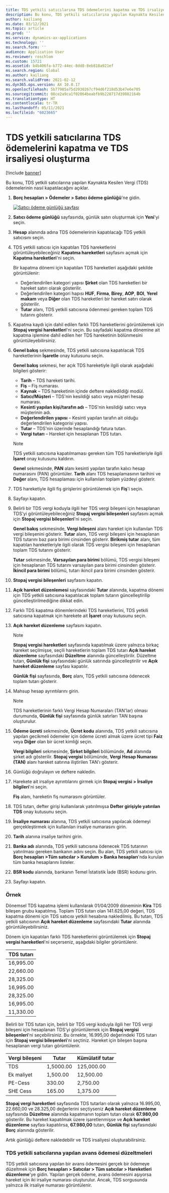 ```yaml
---
title: TDS yetkili satıcılarına TDS ödemelerini kapatma ve TDS irsaliyesi oluşturma
description: Bu konu, TDS yetkili satıcılarına yapılan Kaynakta Kesilen Vergi (TDS) ödemelerinin nasıl kapatılacağını açıklar.
author: kailiang
ms.date: 03/12/2021
ms.topic: article
ms.prod: ''
ms.service: dynamics-ax-applications
ms.technology: ''
ms.search.form: ''
audience: Application User
ms.reviewer: roschlom
ms.custom: 15721
ms.assetid: b4b406fa-b772-44ec-8dd8-8eb818a921ef
ms.search.region: Global
ms.author: kailiang
ms.search.validFrom: 2021-02-12
ms.dyn365.ops.version: AX 10.0.17
ms.openlocfilehash: 5b77985a75d2930267cf94d6f218d53b47e6e705
ms.sourcegitcommit: 08ce2a9ca1f02064beabfb9b228717d39882164b
ms.translationtype: HT
ms.contentlocale: tr-TR
ms.lasthandoff: 05/11/2021
ms.locfileid: "6023665"
---
```

# <a name="settle-tds-payments-to-tds-authority-vendors-and-generate-tds-challan"></a>TDS yetkili satıcılarına TDS ödemelerini kapatma ve TDS irsaliyesi oluşturma

[!include [banner](../includes/banner.md)]

Bu konu, TDS yetkili satıcılarına yapılan Kaynakta Kesilen Vergi (TDS) ödemelerinin nasıl kapatılacağını açıklar.

1. **Borç hesapları \> Ödemeler \> Satıcı ödeme günlüğü**'ne gidin.

    [![Satıcı ödeme günlüğü sayfası](./media/apac-ind-TDS-51.png)](./media/apac-ind-TDS-51.png)

2. **Satıcı ödeme günlüğü** sayfasında, günlük satırı oluşturmak için **Yeni**'yi seçin.
3. **Hesap** alanında adına TDS ödemelerinin kapatılacağı TDS yetkili satıcısını seçin.
4. TDS yetkili satıcısı için kapatılan TDS hareketlerini görüntüleyebileceğiniz **Kapatma hareketleri** sayfasını açmak için **Kapatma hareketleri**'ni seçin.

    Bir kapatma dönemi için kapatılan TDS hareketleri aşağıdaki şekilde görüntülenir:

    - Değerlendirilen kategori yapısı **Şirket** olan TDS hareketleri bir hareket satırı olarak gösterilir.
    - Değerlendirilen kategori hapısı **HUF**, **Firma**, **Birey**, **AOP**, **BOI**, **Yerel makam** veya **Diğer** olan TDS hareketleri bir hareket satırı olarak gösterilir.
    - **Tutar** alanı, TDS yetkili satıcısına ödenmesi gereken toplam TDS tutarını gösterir.

5. Kapatma kaydı için dahil edilen farklı TDS hareketlerini görüntülemek için **Stopaj vergisi hareketleri**'ni seçin. Bu sayfadaki kapatma dönemine ait kapatma işlemine dahil edilen her TDS hareketinin bölünmesini görüntüleyebilirsiniz.
6. **Genel bakış** sekmesinde, TDS yetkili satıcısına kapatılacak TDS hareketlerinin **İşaretle** onay kutusunu seçin.

    **Genel bakış** sekmesi, her açık TDS hareketiyle ilgili olarak aşağıdaki bilgileri gösterir:

    - **Tarih** – TDS hareketi tarihi.
    - **Fiş** – Fiş numarası.
    - **Kaynak** – TDS hareketinin içinde deftere nakledildiği modül.
    - **Satıcı/Müşteri** – TDS'nin kesildiği satıcı veya müşteri hesap numarası.
    - **Kesinti yapılan kişi/tarafın adı** – TDS'nin kesildiği satıcı veya müşterinin adı.
    - **Değerlendirilen yapısı** – Kesinti yapılan tarafın ait olduğu değerlendirilen kategorisi yapısı.
    - **Tutar** – TDS'nin üzerinde hesaplandığı fatura tutarı.
    - **Vergi tutarı** – Hareket için hesaplanan TDS tutarı.

    > [!NOTE]
    > TDS yetkili satıcısına kapatılmaması gereken tüm TDS hareketleriyle ilgili **İşaret** onay kutusunu kaldırın.

    **Genel** sekmesinde, **PAN** alanı kesinti yapılan tarafın kalıcı hesap numarasını (PAN) görüntüler. **Tarih** alanı TDS hesaplamasının tarihini ve **Değer** alanı, TDS hesaplaması için kullanılan toplam yüzdeyi gösterir.

7. TDS hareketiyle ilgili fiş girişlerini görüntülemek için **Fiş**'i seçin.
8. Sayfayı kapatın.
10. Belirli bir TDS vergi koduyla ilgili her TDS vergi bileşeni için hesaplanan TDS'yi görüntüleyebileceğiniz **Stopaj vergisi bileşenleri** sayfasını açmak için **Stopaj vergisi bileşenleri**'ni seçin.

    **Genel bakış** sekmesinde, **Vergi bileşeni** alanı hareket için kullanılan TDS vergi bileşenini gösterir. **Tutar** alanı, TDS vergi bileşeni için hesaplanan TDS tutarını baz para birimi cinsinden gösterir. **Birikmiş tutar** alanı, tüm kapatılan hareketleriyle ilgili olarak TDS vergisi bileşeni için hesaplanan toplam TDS tutarını gösterir.

    **Tutar** sekmesinde, **Varsayılan para birimi** bölümü, TDS vergisi bileşeni için hesaplanan TDS tutarını varsayılan para birimi cinsinden gösterir. **İkincil para birimi** bölümü, tutarı ikincil para birimi cinsinden gösterir.

11. **Stopaj vergisi bileşenleri** sayfasını kapatın.
12. **Açık hareket düzenlemesi** sayfasındaki **Tutar** alanında, kapatma dönemi için TDS yetkili satıcısına kapatılacak toplam tutarın güncelleştirilip güncelleştirilmediğine dikkat edin.
13. Farklı TDS kapatma dönemlerindeki TDS hareketlerini, TDS yetkili satıcısına kapatmak için harekete ait **İşaret** onay kutusunu seçin.
14. **Açık hareket düzenleme** sayfasını kapatın.

    > [!NOTE]
    > **Stopaj vergisi hareketleri** sayfasında kapatılmak üzere yalnızca birkaç hareket seçilmişse, seçili hareketlerin toplam TDS tutarı **Açık hareket düzenleme** sayfasındaki **Düzeltme** alanında güncelleştirilir. Düzeltme tutarı, **Günlük fişi** sayfasındaki günlük satırında güncelleştirilir ve **Açık hareket düzenleme** sayfası kapatılır.

    **Günlük fişi** sayfasında, **Borç** alanı, TDS yetkili satıcısına ödenecek toplam tutarı gösterir.

15. Mahsup hesap ayrıntılarını girin.

    > [!NOTE]
    > TDS hareketlerinin farklı Vergi Hesap Numaraları (TAN'lar) olması durumunda, **Günlük fişi** sayfasında günlük satırları TAN başına oluşturulur.

16. **Ödeme ücreti** sekmesinde, **Ücret kodu** alanında, TDS yetkili satıcısına yapılan gecikmeli ödemeler için ödeme ücreti almak üzere ücret tipi **Faiz** veya **Diğer** olan bir ücret kimliği seçin.

    **Vergi bilgileri** sekmesinde, **Şirket bilgileri** bölümünde, **Ad** alanında şirket adı gösterilir. **Stopaj vergisi** bölümünde, **Vergi Hesap Numarası (TAN)** alanı hareket satırına iliştirilen TAN'ı gösterir.

17. Günlüğü doğrulayın ve deftere nakledin.
18. Harekete ait irsaliye ayrıntılarını girmek için **Stopaj vergisi \> İrsaliye bilgileri**'ni seçin.

    **Fiş** alanı, hareketin fiş numarasını görüntüler.
    
19. TDS tutarı, defter girişi kullanılarak yatırılmışsa **Defter girişiyle yatırılan TDS** onay kutusunu seçin.
20. **İrsaliye numarası** alanına, TDS yetkili satıcısına yapılacak ödemeyi gerçekleştirmek için kullanılan irsaliye numarasını girin.
21. **Tarih** alanına irsaliye tarihini girin.
22. **Banka adı** alanında, TDS yetkili satıcısına ödenecek TDS tutarının yatırılması gereken bankanın adını seçin. Bu alan, TDS yetkili satıcısı için **Borç hesapları \>Tüm satıcılar \> Kurulum \> Banka hesapları**'nda kurulan tüm banka hesaplarını listeler.
23. **BSR kodu** alanında, bankanın Temel İstatistik İade (BSR) kodunu girin.
24. Sayfayı kapatın.

### <a name="example"></a>Örnek

Dönemsel TDS kapatma işlemi kullanılarak 01/04/2009 döneminin **Kira** TDS bileşen grubu kapatılmış. Toplam TDS tutarı olan 141.625,00 değeri, TDS kapatma dönemi için TDS satıcısı yetkili hesabına nakledilmiş. Bu tutarı, TDS yetkili satıcısının **Açık hareket düzenleme** sayfasındaki **Tutar** alanında görüntüleyebilirsiniz.

Dönem için kapatılan farklı TDS hareketlerini görüntülemek için **Stopaj vergisi hareketleri**'ni seçerseniz, aşağıdaki bilgiler görüntülenir.

| TDS tutarı |
|------------|
| 16,995.00  |
| 22,660.00  |
| 28,325.00  |
| 16,995.00  |
| 28,325.00  |
| 16,995.00  |
| 11,330.00  |

Belirli bir TDS tutarı için, belirli bir TDS vergi koduyla ilgili her TDS vergi bileşeni için hesaplanan TDS'yi görüntülemek için **Stopaj vergisi bileşenleri**'ni seçebilirsiniz. Bu örnekte, 16.995,00 değerindeki TDS tutarı için **Stopaj vergisi bileşenleri**'ni seçtiniz. Hareket için bileşen başına hesaplanan vergi tutarı görüntülenir.

| Vergi bileşeni | Tutar    | Kümülatif tutar |
|---------------|-----------|--------------------|
| TDS           | 1,5000.00 | 125,000.00         |
| Ek maliyet     | 1,500.00  | 12,500.00          |
| PE-Cess       | 330.00    | 2,750.00           |
| SHE Cess      | 165.00    | 1,375.00           |

**Stopaj vergi hareketleri** sayfasında TDS tutarları olarak yalnızca 16.995,00, 22.660,00 ve 28.325,00 değerlerini seçtiyseniz **Açık hareket düzenleme** sayfasında **Düzeltme** alanında kapatmanın toplam tutarı olarak **67.980,00** gösterilir. Bu hareket kapatılmak üzere işaretlenmişse ve **Açık hareket düzenleme** sayfası kapatılırsa, **67.980,00** tutarı, **Günlük fişi** sayfasındaki **Borç** alanında gösterilir.

Artık günlüğü deftere nakledebilir ve TDS irsaliyesi oluşturabilirsiniz.

### <a name="adjustment-of-advance-payments-that-are-made-to-tds-authority-vendors"></a>TDS yetkili satıcılarına yapılan avans ödemesi düzeltmeleri

TDS yetkili satıcısına yapılan bir avans ödemesini gerçek bir ödemeye düzeltmek için **Borç hesapları \> Satıcılar \> Tüm satıcılar \> Hareketleri düzenleme**'ye gidin. Yapılan gerçek ödeme, avans ödemesini aşıyorsa hareket için iki irsaliye numarası oluşturulur. Ancak, TDS sorgusunda yalnızca ilk irsaliye numarası görüntülenir.

